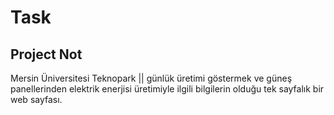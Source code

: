 # Task
## Project Not
Mersin Üniversitesi Teknopark || günlük üretimi göstermek ve güneş panellerinden elektrik enerjisi üretimiyle ilgili bilgilerin olduğu tek sayfalık bir web sayfası.
